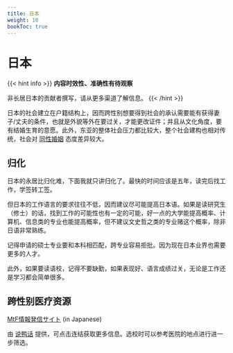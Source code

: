 ```yaml
---
title: 日本
weight: 10
bookToc: true
---
```


# 日本

{{< hint info >}}
**内容时效性、准确性有待观察**

非长居日本的贡献者撰写，请从更多渠道了解信息。
{{< /hint >}}

日本的社会建立在户籍结构上，因而跨性别想要得到社会的承认需要能有获得妻子/丈夫的条件，也就是外貌等外在要过关，才能更改证件；并且从文化角度，要有结婚生育的意愿。此外，东亚的整体社会压力都比较大，整个社会建构也相对传统，社会对 [同性婚姻](https://zh.wikipedia.org/zh-hans/%E6%97%A5%E6%9C%AC%E5%90%8C%E6%80%A7%E5%A9%9A%E5%A7%BB) 态度差异较大。

## 归化

日本的永居比归化难，下面我就只讲归化了。最快的时间应该是五年，读完后找工作，学签转工签。

但日本的工作语言的要求往往不低，因而建议尽可能提高日本语。如果是读研究生（修士）的话，找到工作的可能性也有一定的可能，好一点的大学能提高概率、计算机、信息类的专业也能提高概率，但不建议文史哲之类的专业赌这个概率，除非日语非常熟练。

记得申请的硕士专业要和本科相匹配，跨专业容易拒批。因为现在日本业界也需要更多的人才。

此外，如果要读语校，记得不要缺勤，如果表现好、语言成绩过关，无论是工作还是学习都会简单很多。

## 跨性别医疗资源

[MtF情報発信サイト](https://joseika.com/) (in Japanese)

由 [说鸭话](https://t.me/drukbugchannel/80) 提供，可点击连结获取更多信息。选校时可以参考医院的地点进行进一步筛选。